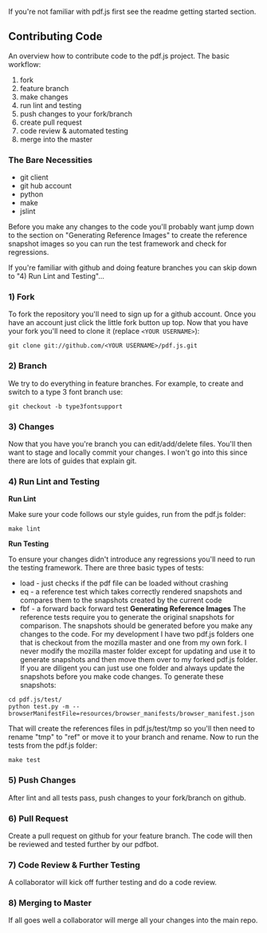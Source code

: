 If you're not familiar with pdf.js first see the readme getting started section.

## Contributing Code
An overview how to contribute code to the pdf.js project.  The basic workflow:

1. fork
1. feature branch
1. make changes
1. run lint and testing
1. push changes to your fork/branch
1. create pull request
1. code review & automated testing
1. merge into the master

### The Bare Necessities
* git client
* git hub account
* python
* make
* jslint

Before you make any changes to the code you'll probably want jump down to the section on "Generating Reference Images" to create the reference snapshot images so you can run the test framework and check for regressions.
 
If you're familiar with github and doing feature branches you can skip down to "4) Run Lint and Testing"...

### 1) Fork
To fork the repository you'll need to sign up for a github account. Once you have an account just click the little fork button up top. Now that you have your fork you'll need to clone it (replace `<YOUR USERNAME>`):
```
git clone git://github.com/<YOUR USERNAME>/pdf.js.git
```
### 2) Branch
We try to do everything in feature branches. For example, to create and switch to a type 3 font branch use:
```
git checkout -b type3fontsupport
```
### 3) Changes
Now that you have you're branch you can edit/add/delete files.  You'll then want to stage and locally commit your changes.  I won't go into this since there are lots of guides that explain git.

### 4) Run Lint and Testing
**Run Lint**

Make sure your code follows our style guides, run from the pdf.js folder:
```
make lint
```
**Run Testing**

To ensure your changes didn't introduce any regressions you'll need to run the testing framework. There are three basic types of tests:

* load - just checks if the pdf file can be loaded without crashing
* eq - a reference test which takes correctly rendered snapshots and compares them to the snapshots created by the current code
* fbf - a forward back forward test
**Generating Reference Images**
The reference tests require you to generate the original snapshots for comparison.  The snapshots should be generated before you make any changes to the code.  For my development I have two pdf.js folders one that is checkout from the mozilla master and one from my own fork.  I never modify the mozilla master folder except for updating and use it to generate snapshots and then move them over to my forked pdf.js folder.  If you are diligent you can just use one folder and always update the snapshots before you make code changes.  To generate these snapshots:

```
cd pdf.js/test/
python test.py -m --browserManifestFile=resources/browser_manifests/browser_manifest.json
```
That will create the references files in pdf.js/test/tmp so you'll then need to rename "tmp" to "ref" or move it to your branch and rename. Now to run the tests from the pdf.js folder:
```
make test
```

### 5) Push Changes
After lint and all tests pass, push changes to your fork/branch on github.

### 6) Pull Request
Create a pull request on github for your feature branch.  The code will then be reviewed and tested further by our pdfbot.

### 7) Code Review & Further Testing
A collaborator will kick off further testing and do a code review.

### 8) Merging to Master
If all goes well a collaborator will merge all your changes into the main repo.